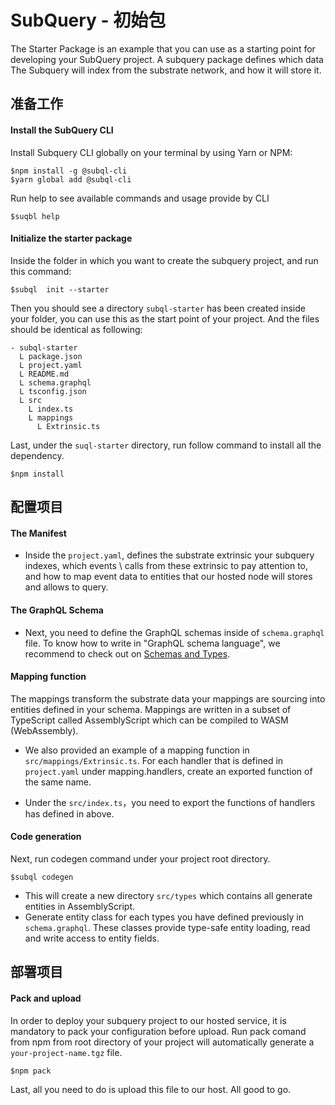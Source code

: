 # SubQuery - 初始包


The Starter Package is an example  that you can use as a starting point for developing your SubQuery project.
A subquery package defines which data The Subquery will index from the substrate network, and how it will store it. 

## 准备工作

#### Install the SubQuery CLI

Install Subquery CLI globally on your terminal by using Yarn or NPM:

```
$npm install -g @subql-cli
$yarn global add @subql-cli
```

Run help to see available commands and usage provide by CLI
```
$suqbl help
```

#### Initialize the starter package

Inside the folder in which you want to create the subquery project, and run this command:

```
$subql  init --starter
```
Then you should see a directory `subql-starter` has been created inside your folder, you can use this 
as the start point of your project. And the files should be identical as following:

```
- subql-starter
  L package.json
  L project.yaml
  L README.md
  L schema.graphql
  L tsconfig.json
  L src
    L index.ts
    L mappings
      L Extrinsic.ts
```
Last, under the `suql-starter` directory, run follow command to install all the dependency.
```
$npm install
```


## 配置项目

#### The Manifest

- Inside the `project.yaml`, defines the substrate extrinsic your subquery indexes, which events \ calls 
from these extrinsic to pay attention to, and how to map event data to entities that our hosted node will
stores and allows to query. 

#### The GraphQL Schema

- Next, you need to define the GraphQL schemas inside of `schema.graphql` file. To know how to write in  "GraphQL schema language",
we recommend to check out on [Schemas and Types](https://graphql.org/learn/schema/#type-language).

#### Mapping function

The mappings transform the substrate data your mappings are sourcing into entities defined in your schema. Mappings are written 
in a subset of TypeScript called AssemblyScript which can be compiled to WASM (WebAssembly). 

- We also provided an example of a mapping function in `src/mappings/Extrinsic.ts`. For each handler that is defined in `project.yaml`
under mapping.handlers, create an exported function of the same name. 

- Under the `src/index.ts`，you need to export the functions of handlers has defined in above.


#### Code generation

Next, run codegen command under your project root directory.

```
$subql codegen
```
- This will create a new directory `src/types` which contains all generate entities in AssemblyScript.
- Generate entity class for each types you have defined previously in `schema.graphql`. These classes provide type-safe 
entity loading, read and write access to entity fields.

## 部署项目

#### Pack and upload

In order to deploy your subquery project to our hosted service, it is mandatory to pack your configuration before upload.
Run pack comand from npm from root directory of your project will automatically generate a `your-project-name.tgz` file.

```
$npm pack
```

Last, all you need to do is upload this file to our host. 
All good to go.
